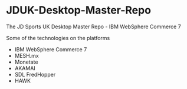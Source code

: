 JDUK-Desktop-Master-Repo
============

The JD Sports UK Desktop Master Repo - IBM WebSphere Commerce 7

Some of the technologies on the platforms

 - IBM WebSphere Commerce 7
 - MESH.mx
 - Monetate
 - AKAMAI
 - SDL FredHopper
 - HAWK
